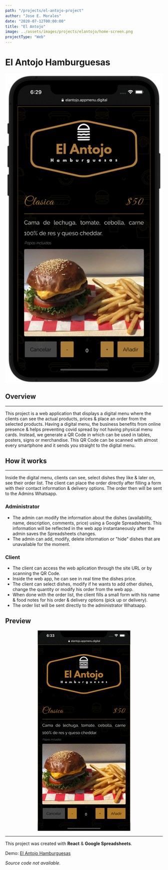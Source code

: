 ```yaml
---
path: "/projects/el-antojo-project"
author: "Jose E. Morales"
date: "2020-07-12T00:00:00"
title: "El Antojo"
image: ../assets/images/projects/elantojo/home-screen.png
projectType: "Web"
---
```


# El Antojo Hamburguesas

![](../assets/images/projects/elantojo/home-screen.png)

## Overview

---

This project is a web application that displays a digital menu where the clients can see the actual products, prices & place an order from the selected products.
Having a digital menu, the business benefits from online presence & helps preventing covid spread by not having physical menu cards. Instead, we generate a QR Code in which can be used in tables, posters, signs or merchandise. This QR Code can be scanned with almost every smartphone and it sends you straight to the digital menu.

## How it works

---

Inside the digital menu, clients can see, select dishes they like & later on, see their order list. The client can place the order directly after filling a form with their contact information & delivery options. The order then will be sent to the Admins Whatsapp.

### Administrator

- The admin can modify the information about the dishes (availability, name, description, comments, price) using a Google Spreadsheets. This information will be reflected in the web app instantaneously after the admin saves the Spreadsheets changes.
- The admin can add, modify, delete information or "hide" dishes that are unavailable for the moment.

### Client

- The client can access the web aplication through the site URL or by scanning the QR Code.
- Inside the web app, he can see in real time the dishes price.
- The client can select dishes, modify if he wants to add other dishes, change the quantity or modify his order from the web app.
- When done with the order list, the client fills a small form with his name & food notes for his order & delivery options (pick up or delivery).
- The order list will be sent directly to the administrator Whatsapp.

## Preview

<div align="center">
  <img src="../assets/images/projects/elantojo/demo-ordering.gif">
  <hr/>
</div>

This project was created with **React** & **Google Spreadsheets**.

Demo: [El Antojo Hamburguesas](https://dev-el-antojo.netlify.app)

_Source code not available._
